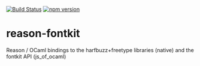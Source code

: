 [![Build Status](https://dev.azure.com/revery-ui/reason-fontkit/_apis/build/status/revery-ui.reason-fontkit?branchName=master)](https://dev.azure.com/revery-ui/reason-fontkit/_build/latest?definitionId=1?branchName=master)
[![npm version](https://badge.fury.io/js/reason-fontkit.svg)](https://badge.fury.io/js/reason-fontkit)

# reason-fontkit
Reason / OCaml bindings to the harfbuzz+freetype libraries (native) and the fontkit API (js_of_ocaml)
